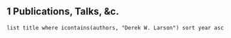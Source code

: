
## 1 Publications, Talks, &c.
```dataview
list title where icontains(authors, "Derek W. Larson") sort year asc
``` 
